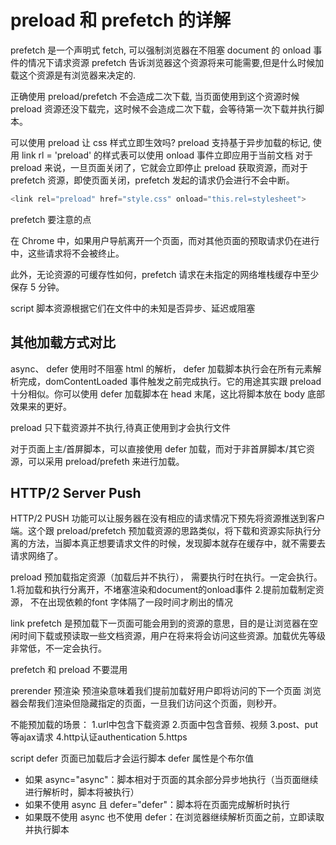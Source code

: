 # preload 和 prefetch 的详解

  prefetch 是一个声明式 fetch, 可以强制浏览器在不阻塞 document 的 onload 事件的情况下请求资源
  prefetch 告诉浏览器这个资源将来可能需要,但是什么时候加载这个资源是有浏览器来决定的.

正确使用 preload/prefetch 不会造成二次下载, 当页面使用到这个资源时候 preload 资源还没下载完，这时候不会造成二次下载，会等待第一次下载并执行脚本。

可以使用 preload 让 css 样式立即生效吗?
preload 支持基于异步加载的标记, 使用 link rl = 'preload' 的样式表可以使用 onload 事件立即应用于当前文档
对于 preload 来说，一旦页面关闭了，它就会立即停止 preload 获取资源，而对于 prefetch 资源，即使页面关闭，prefetch 发起的请求仍会进行不会中断。

```js
<link rel="preload" href="style.css" onload="this.rel=stylesheet">
```

prefetch 要注意的点

在 Chrome 中，如果用户导航离开一个页面，而对其他页面的预取请求仍在进行中，这些请求将不会被终止。

此外，无论资源的可缓存性如何，prefetch 请求在未指定的网络堆栈缓存中至少保存 5 分钟。

script 脚本资源根据它们在文件中的未知是否异步、延迟或阻塞

## 其他加载方式对比

async、 defer
使用时不阻塞 html 的解析， defer 加载脚本执行会在所有元素解析完成，domContentLoaded 事件触发之前完成执行。它的用途其实跟 preload 十分相似。你可以使用 defer 加载脚本在 head 末尾，这比将脚本放在 body 底部效果来的更好。

preload 只下载资源并不执行,待真正使用到才会执行文件

对于页面上主/首屏脚本，可以直接使用 defer 加载，而对于非首屏脚本/其它资源，可以采用 preload/prefeth 来进行加载。

## HTTP/2 Server Push

HTTP/2 PUSH 功能可以让服务器在没有相应的请求情况下预先将资源推送到客户端。这个跟 preload/prefetch 预加载资源的思路类似，将下载和资源实际执行分离的方法，当脚本真正想要请求文件的时候，发现脚本就存在缓存中，就不需要去请求网络了。

preload  预加载指定资源（加载后并不执行）， 需要执行时在执行。一定会执行。
1.将加载和执行分离开，不堵塞渲染和document的onload事件
2.提前加载制定资源， 不在出现依赖的font 字体隔了一段时间才刷出的情况

link prefetch 是预加载下一页面可能会用到的资源的意思，目的是让浏览器在空闲时间下载或预读取一些文档资源，用户在将来将会访问这些资源。加载优先等级非常低，不一定会执行。

prefetch 和 preload 不要混用

prerender
预渲染
预渲染意味着我们提前加载好用户即将访问的下一个页面
浏览器会帮我们渲染但隐藏指定的页面，一旦我们访问这个页面，则秒开。

不能预加载的场景：
1.url中包含下载资源
2.页面中包含音频、视频
3.post、put等ajax请求
4.http认证authentication
5.https

script defer 页面已加载后才会运行脚本
defer 属性是个布尔值

* 如果 async="async"：脚本相对于页面的其余部分异步地执行（当页面继续进行解析时，脚本将被执行）
* 如果不使用 async 且 defer="defer"：脚本将在页面完成解析时执行
* 如果既不使用 async 也不使用 defer：在浏览器继续解析页面之前，立即读取并执行脚本
